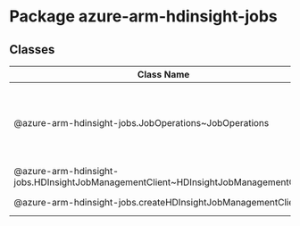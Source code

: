 # Package azure-arm-hdinsight-jobs
## Classes
| Class Name | Description |
|---|---|
| @azure-arm-hdinsight-jobs.JobOperations~JobOperations |Operations for managing jobs against HDInsight clusters. __NOTE__: An instance of this class is automatically created for an instance of the [HDInsightJobManagementClient] {@link HDInsightJobManagementClient~HDInsightJobManagementClient}. See [jobManagement] {@link HDInsightJobManagementClient~HDInsightJobManagementClient#jobManagement}. Initializes a new instance of the JobOperations class.|
| @azure-arm-hdinsight-jobs.HDInsightJobManagementClient~HDInsightJobManagementClient |The HDInsight job client manages jobs against HDInsight clusters. Initializes a new instance of the HDInsightJobManagementClient class.|
| @azure-arm-hdinsight-jobs.createHDInsightJobManagementClient |The HDInsightJobManagementClient class is used to submit jobs on the Microsoft Azure HDInsight Service.|
